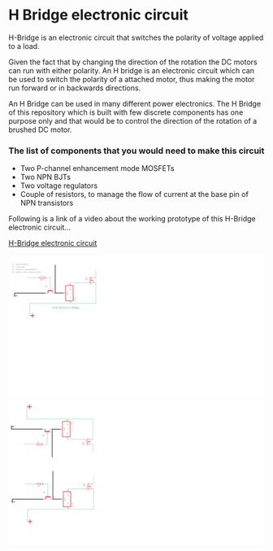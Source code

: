 # H Bridge electronic circuit

H-Bridge is an electronic circuit that switches the polarity of voltage applied to a load.

Given the fact that by changing the direction of the rotation the DC motors can run with either polarity. An H bridge is an electronic circuit which can be used to switch the polarity of a attached motor, thus making the motor run forward or in backwards directions.

An H Bridge can be used in many different power electronics. The H Bridge of this repository which is built with few discrete components has one purpose only and that would be to control the direction of the rotation of a brushed DC motor.

### The list of components that you would need to make this circuit

- Two P-channel enhancement mode MOSFETs
- Two NPN BJTs
- Two voltage regulators
- Couple of resistors, to manage the flow of current at the base pin of NPN transistors

Following is a link of a video about the working prototype of this H-Bridge electronic circuit...

[H-Bridge electronic circuit](https://www.youtube.com/watch?v=_cwA7jFTUsA&t=6s)

![Circuit Sketch 1](H-Bridge.png)
![Circuit Sketch 2](H-Bridge3.png)



